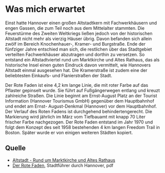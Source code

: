 Was mich erwartet
=================

Einst hatte Hannover einen großen Altstadtkern mit Fachwerkhäusern und engen Gassen, die zum Teil noch aus dem Mittelalter stammten. Die Feuerstürme des Zweiten Weltkriegs ließen jedoch von der historischen Altstadt nicht mehr als vierzig Häuser übrig. Davon befanden sich allein zwölf im Bereich Knochenhauer-, Kramer- und Burgstraße. Ende der fünfziger Jahre entschied man sich, die restlichen über das Stadtgebiet verteilten Fachwerkhäuser abzutragen und dorthin zu versetzen. So entstand ein Altstadtviertel rund um Marktkirche und Altes Rathaus, das als historische Insel einen guten Eindruck davon vermittelt, wie Hannovers Altstadt einmal ausgesehen hat. Die Kramerstraße ist zudem eine der beliebtesten Einkaufs- und Flanierstraßen der Stadt.

Der Rote Faden ist eine 4,2 km lange Linie, die mit roter Farbe auf das Pflaster gepinselt wurde. Sie führt auf Fußgängerwegen entlang und kreuzt zahlreiche Straßen. Die Linie beginnt am Ernst-August Platz an der Tourist Information (Hannover Tourismus GmbH) gegenüber dem Hauptbahnhof und endet am Ernst- August-Denkmal (Hannover) vor dem Hauptbahnhof. Der Verlauf des Roten Fadens ist durchgehend behindertengerecht. Die Markierung wird jährlich im März vom Tiefbauamt mit knapp 70 Liter frischer Farbe nachgezogen. Der Rote Faden entstand im Jahr 1970 und folgt dem Konzept des seit 1958 bestehenden 4 km langen Freedom Trail in Boston. Später wurde er von einigen weiteren Städten kopiert.

Quelle
------

* [Altstadt - Rund um Marktkirche und Altes Rathaus]
* [Der Rote Faden], Stadtführer durch Hannover, pdf

[Altstadt - Rund um Marktkirche und Altes Rathaus]: https://www.visit-hannover.com/Sehenswürdigkeiten-Stadttouren/Sehenswürdigkeiten/Altstadt/Altstadt
[Der Rote Faden]: https://www.hannover-entdecken.de/wp-content/uploads/2007/11/roter-faden.pdf